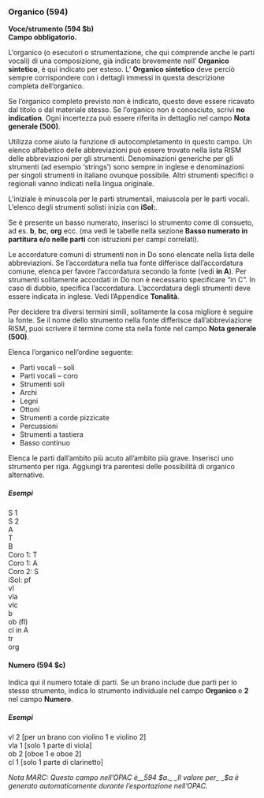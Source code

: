 ### Organico (594)

**Voce/strumento (594 $b)  
 Campo obbligatorio.**

L’organico (o esecutori o strumentazione, che qui comprende anche le parti vocali) di una composizione, già indicato brevemente nell’ **Organico sintetico**, è qui indicato per esteso. L’ **Organico sintetico** deve perciò sempre corrispondere con i dettagli immessi in questa descrizione completa dell’organico.

Se l’organico completo previsto non è indicato, questo deve essere ricavato dal titolo o dal materiale stesso. Se l’organico non è conosciuto, scrivi **no indication**. Ogni incertezza può essere riferita in dettaglio nel campo **Nota generale (500)**.  

Utilizza come aiuto la funzione di autocompletamento in questo campo. Un elenco alfabetico delle abbreviazioni può essere trovato nella lista RISM delle abbreviazioni per gli strumenti. Denominazioni generiche per gli strumenti (ad esempio ‘strings’) sono sempre in inglese e denominazioni per singoli strumenti in italiano ovunque possibile. Altri strumenti specifici o regionali vanno indicati nella lingua originale.

L’iniziale è minuscola per le parti strumentali, maiuscola per le parti vocali. L’elenco degli strumenti solisti inizia con **iSol:**.

Se è presente un basso numerato, inserisci lo strumento come di consueto, ad es. **b**, **bc**, **org** ecc. (ma vedi le tabelle nella sezione **Basso numerato in partitura e/o nelle parti** con istruzioni per campi correlati).

Le accordature comuni di strumenti non in Do sono elencate nella lista delle abbreviazioni. Se l’accordatura nella tua fonte differisce dall’accordatura comune, elenca per favore l’accordatura secondo la fonte (vedi **in A**). Per strumenti solitamente accordati in Do non è necessario specificare “in C”. In caso di dubbio, specifica l’accordatura. L’accordatura degli strumenti deve essere indicata in inglese. Vedi l’Appendice **Tonalità**.

Per decidere tra diversi termini simili, solitamente la cosa migliore è seguire la fonte. Se il nome dello strumento nella fonte differisce dall’abbreviazione RISM, puoi scrivere il termine come sta nella fonte nel campo **Nota generale (500)**.

Elenca l’organico nell’ordine seguente:

- Parti vocali – soli
- Parti vocali – coro
- Strumenti soli
- Archi
- Legni  
- Ottoni
- Strumenti a corde pizzicate
- Percussioni
- Strumenti a tastiera
- Basso continuo

Elenca le parti dall’ambito più acuto all’ambito più grave. Inserisci uno strumento per riga. Aggiungi tra parentesi delle possibilità di organico alternative.

##### Esempi

S 1  
S 2  
A  
T  
B  
Coro 1: T  
Coro 1: A  
Coro 2: S  
iSol: pf  
vl  
vla  
vlc  
b  
ob (fl)  
cl in A  
tr  
org



#### Numero (594 $c)

Indica qui il numero totale di parti. Se un brano include due parti per lo stesso strumento, indica lo strumento individuale nel campo **Organico** e **2** nel campo **Numero**.

##### Esempi  
vl         2 [per un brano con violino 1 e violino 2]  
vla       1 [solo 1 parte di viola]  
ob        2 [oboe 1 e oboe 2]  
cl         1 [solo 1 parte di clarinetto]

_Nota MARC: Questo campo nell’OPAC è__594 $a._ _Il valore per_ _$a è generato automaticamente durante l’esportazione nell’OPAC._
